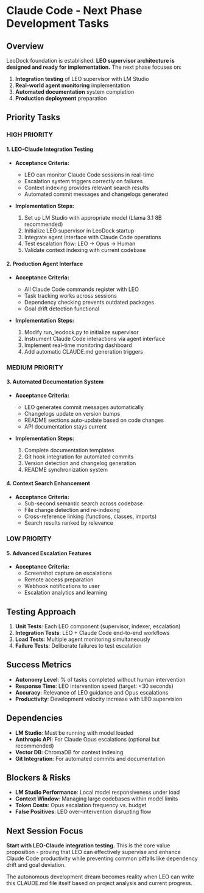 # Claude Code - Next Phase Development Tasks

## Overview
LeoDock foundation is established. **LEO supervisor architecture is designed and ready for implementation.** The next phase focuses on:

1. **Integration testing** of LEO supervisor with LM Studio
2. **Real-world agent monitoring** implementation
3. **Automated documentation** system completion
4. **Production deployment** preparation

## Priority Tasks

### HIGH PRIORITY

#### 1. LEO-Claude Integration Testing
- **Acceptance Criteria:**
  - LEO can monitor Claude Code sessions in real-time
  - Escalation system triggers correctly on failures
  - Context indexing provides relevant search results
  - Automated commit messages and changelogs generated

- **Implementation Steps:**
  1. Set up LM Studio with appropriate model (Llama 3.1 8B recommended)
  2. Initialize LEO supervisor in LeoDock startup
  3. Integrate agent interface with Claude Code operations
  4. Test escalation flow: LEO → Opus → Human
  5. Validate context indexing with current codebase

#### 2. Production Agent Interface
- **Acceptance Criteria:**
  - All Claude Code commands register with LEO
  - Task tracking works across sessions
  - Dependency checking prevents outdated packages
  - Goal drift detection functional

- **Implementation Steps:**
  1. Modify run_leodock.py to initialize supervisor
  2. Instrument Claude Code interactions via agent interface
  3. Implement real-time monitoring dashboard
  4. Add automatic CLAUDE.md generation triggers

### MEDIUM PRIORITY

#### 3. Automated Documentation System
- **Acceptance Criteria:**
  - LEO generates commit messages automatically
  - Changelogs update on version bumps
  - README sections auto-update based on code changes
  - API documentation stays current

- **Implementation Steps:**
  1. Complete documentation templates
  2. Git hook integration for automated commits
  3. Version detection and changelog generation
  4. README synchronization system

#### 4. Context Search Enhancement
- **Acceptance Criteria:**
  - Sub-second semantic search across codebase
  - File change detection and re-indexing
  - Cross-reference linking (functions, classes, imports)
  - Search results ranked by relevance

### LOW PRIORITY

#### 5. Advanced Escalation Features
- **Acceptance Criteria:**
  - Screenshot capture on escalations
  - Remote access preparation
  - Webhook notifications to user
  - Escalation analytics and learning

## Testing Approach

1. **Unit Tests**: Each LEO component (supervisor, indexer, escalation)
2. **Integration Tests**: LEO + Claude Code end-to-end workflows  
3. **Load Tests**: Multiple agent monitoring simultaneously
4. **Failure Tests**: Deliberate failures to test escalation

## Success Metrics

- **Autonomy Level**: % of tasks completed without human intervention
- **Response Time**: LEO intervention speed (target: <30 seconds)
- **Accuracy**: Relevance of LEO guidance and Opus escalations
- **Productivity**: Development velocity increase with LEO supervision

## Dependencies

- **LM Studio**: Must be running with model loaded
- **Anthropic API**: For Claude Opus escalations (optional but recommended)
- **Vector DB**: ChromaDB for context indexing
- **Git Integration**: For automated commits and documentation

## Blockers & Risks

- **LM Studio Performance**: Local model responsiveness under load
- **Context Window**: Managing large codebases within model limits  
- **Token Costs**: Opus escalation frequency vs. budget
- **False Positives**: LEO over-intervention disrupting flow

## Next Session Focus

**Start with LEO-Claude integration testing.** This is the core value proposition - proving that LEO can effectively supervise and enhance Claude Code productivity while preventing common pitfalls like dependency drift and goal deviation.

The autonomous development dream becomes reality when LEO can write this CLAUDE.md file itself based on project analysis and current progress.